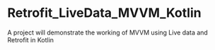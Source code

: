 # Retrofit_LiveData_MVVM_Kotlin
A project will demonstrate the working of MVVM using Live data and Retrofit in Kotlin
